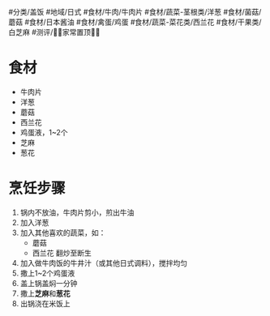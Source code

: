  #分类/盖饭 
 #地域/日式
 #食材/牛肉/牛肉片 #食材/蔬菜-茎根类/洋葱 #食材/菌菇/蘑菇 #食材/日本酱油 #食材/禽蛋/鸡蛋 #食材/蔬菜-菜花类/西兰花 #食材/干果类/白芝麻 
 #测评/📌📌家常置顶📌📌 

# 食材
- 牛肉片
- 洋葱
- 蘑菇
- 西兰花
- 鸡蛋液，1~2个
- 芝麻
- 葱花
# 烹饪步骤
1. 锅内不放油，牛肉片剪小，煎出牛油
2. 加入洋葱
3. 加入其他喜欢的蔬菜，如：
   - 蘑菇
   - 西兰花
	翻炒至断生
4. 加入做牛肉饭的牛井汁（或其他日式调料），搅拌均匀
5. 撒上1~2个鸡蛋液
6. 盖上锅盖焖一分钟
7. 撒上**芝麻**和**葱花**
8. 出锅浇在米饭上